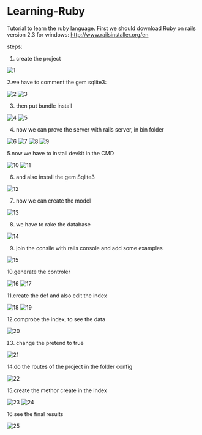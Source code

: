 # Learning-Ruby
Tutorial to learn the ruby language.
First we should download Ruby  on rails version 2.3 for windows: http://www.railsinstaller.org/en

steps:

1. create the project

![1](https://user-images.githubusercontent.com/51466428/59142493-dabcb780-8984-11e9-8df6-d2947a6c1abc.PNG)


2.we have to comment the gem sqlite3: 

![2](https://user-images.githubusercontent.com/51466428/59142511-135c9100-8985-11e9-9e94-413ff7859aa4.PNG)
![3](https://user-images.githubusercontent.com/51466428/59142516-240d0700-8985-11e9-8d84-973446484dbc.PNG)


3. then put bundle install 

![4](https://user-images.githubusercontent.com/51466428/59142529-4f8ff180-8985-11e9-85a2-b8aca5d3bf8b.PNG)
![5](https://user-images.githubusercontent.com/51466428/59142536-620a2b00-8985-11e9-8cd7-50fc903a2f1f.PNG)



4. now we can prove the server with rails server, in bin folder

![6](https://user-images.githubusercontent.com/51466428/59142540-70f0dd80-8985-11e9-8cef-350d6352b2e4.PNG)
![7](https://user-images.githubusercontent.com/51466428/59142582-2ae84980-8986-11e9-9b44-1ee4045f6d26.PNG)
![8](https://user-images.githubusercontent.com/51466428/59142586-3471b180-8986-11e9-8554-bb39654d9f2b.PNG)
![9](https://user-images.githubusercontent.com/51466428/59142587-35a2de80-8986-11e9-8e98-17c9a831755b.PNG)

5.now we have to install devkit in the CMD

![10](https://user-images.githubusercontent.com/51466428/59142604-76025c80-8986-11e9-884a-2694f2577463.PNG)
![11](https://user-images.githubusercontent.com/51466428/59142612-8286b500-8986-11e9-99d8-86a1e7b7fee7.PNG)

6. and also install the gem Sqlite3

![12](https://user-images.githubusercontent.com/51466428/59142617-97634880-8986-11e9-8a80-3b58663d38ec.PNG)

7. now we can create the model

![13](https://user-images.githubusercontent.com/51466428/59142624-a5b16480-8986-11e9-84f8-4cb5900137e1.PNG)

8. we have to rake the database

![14](https://user-images.githubusercontent.com/51466428/59142653-ed37f080-8986-11e9-8b28-9a157cac313e.PNG)

9. join the consile with rails console and add some examples

![15](https://user-images.githubusercontent.com/51466428/59142661-0e004600-8987-11e9-8c01-3313714c4c9f.PNG)

10.generate the controler

![16](https://user-images.githubusercontent.com/51466428/59142683-515ab480-8987-11e9-8745-4d4b3a43f1f5.PNG)
![17](https://user-images.githubusercontent.com/51466428/59142685-5f103a00-8987-11e9-8a16-3e09cb575527.PNG)

11.create the def and also edit the index

![18](https://user-images.githubusercontent.com/51466428/59142694-849d4380-8987-11e9-8525-8f55b3671470.PNG)
![19](https://user-images.githubusercontent.com/51466428/59142695-8535da00-8987-11e9-8a4c-a09585568ee0.PNG)

12.comprobe the index, to see the data

![20](https://user-images.githubusercontent.com/51466428/59142696-8535da00-8987-11e9-8854-d7455431c1d2.PNG)

13. change the pretend to true

![21](https://user-images.githubusercontent.com/51466428/59142697-8535da00-8987-11e9-9c3e-eae0b001b6a7.PNG)

14.do the routes of the project in the folder config

![22](https://user-images.githubusercontent.com/51466428/59142698-8535da00-8987-11e9-8ae2-eda8aceb2253.PNG)

15.create the methor create in the index

![23](https://user-images.githubusercontent.com/51466428/59142699-8535da00-8987-11e9-9035-ab5c18916c00.PNG)
![24](https://user-images.githubusercontent.com/51466428/59142700-8535da00-8987-11e9-997a-d0fe84e81102.PNG)

16.see the final results

![25](https://user-images.githubusercontent.com/51466428/59142701-8535da00-8987-11e9-8f19-03cf3fb670a1.PNG)
